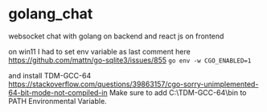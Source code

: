 # golang_chat
websocket chat with golang on backend and react js on frontend

on win11 I had to set env variable as last comment here https://github.com/mattn/go-sqlite3/issues/855
`go env -w CGO_ENABLED=1`

and install TDM-GCC-64
https://stackoverflow.com/questions/39863157/cgo-sorry-unimplemented-64-bit-mode-not-compiled-in
Make sure to add C:\TDM-GCC-64\bin to PATH Environmental Variable.



